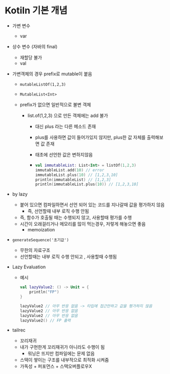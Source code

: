 # Kotiln 기본 개념

- 가변 변수

  - var

- 상수 변수 (자바의 final)

  - 재할당 불가
  - val

- 가변객체의 경우 prefix로 mutable이 붙음

  - `mutableListOf(1,2,3)`

  - `MutableList<Int>`

  - prefix가 없으면 일반적으로 불변 객체

    - list.of(1,2,3) 으로 만든 객체에는 add 불가 

      - 대신 plus 라는 다른 메소드 존재

      - plus를 사용하면 값이 들어가있지 않지만, plus한 값 자체를 출력해보면 값 존재

      - 태초에 선언한 값은 변하지않음

      - ```kotlin
        val immutableList: List<Int> = listOf(1,2,3)
        immutableList.add(10) // error
        immutableList.plus(10) // [1,2,3,10]
        println(immutableList) // [1,2,3]
        println(immutableList.plus(10)) // [1,2,3,10]
        ```

- by lazy

  - 붙어 있으면 컴파일하면서 선언 되어 있는 코드를 지나갈때 값을 평가하지 않음
    - 즉, 선언할때 내부 로직 수행 안됨 
  - 즉, 함수가 호출될 때는 수행되지 않고, 사용할때 평가를 수행
  - 시간이 오래걸리거나 메모리를 많이 먹는경우, 저렇게 해놓으면 좋음
    - memoization

- `generateSequence('초기값')`

  - 무한의 자료구조
  - 선언할때는 내부 로직 수행 안되고 , 사용할때 수행됨

- Lazy Evaluation

  - 예시

    ```kotlin
    val lazyValue2: () -> Unit = {
        println("FP")
    }
    
    lazyValue2 // 아무 반응 없음 -> 타입에 접근만하고 값을 평가하지 않음
    lazyValue2 // 아무 반응 없음
    lazyValue2 // 아무 반응 없음
    lazyValue2() // FP 출력
    ```

- tailrec

  - 꼬리재귀
  - 내가 구현한게 꼬리재귀가 아니라도 수행이 됨
    - 워닝은 뜨지만 컴파일에는 문제 없음
  - 스택이 쌓이는 구조를 내부적으로 최적화 시켜줌
  - 가독성 + 퍼포먼스 + 스택오버플로우X

  

